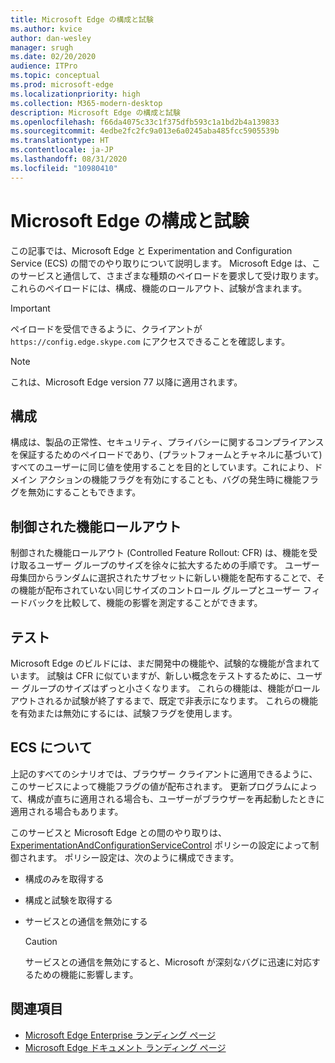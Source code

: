 ```yaml
---
title: Microsoft Edge の構成と試験
ms.author: kvice
author: dan-wesley
manager: srugh
ms.date: 02/20/2020
audience: ITPro
ms.topic: conceptual
ms.prod: microsoft-edge
ms.localizationpriority: high
ms.collection: M365-modern-desktop
description: Microsoft Edge の構成と試験
ms.openlocfilehash: f66da4075c33c1f375dfb593c1a1bd2b4a139833
ms.sourcegitcommit: 4edbe2fc2fc9a013e6a0245aba485fcc5905539b
ms.translationtype: HT
ms.contentlocale: ja-JP
ms.lasthandoff: 08/31/2020
ms.locfileid: "10980410"
---
```

# Microsoft Edge の構成と試験

この記事では、Microsoft Edge と Experimentation and Configuration Service (ECS) の間でのやり取りについて説明します。 Microsoft Edge は、このサービスと通信して、さまざまな種類のペイロードを要求して受け取ります。 これらのペイロードには、構成、機能のロールアウト、試験が含まれます。

> [!IMPORTANT]
> ペイロードを受信できるように、クライアントが `https://config.edge.skype.com` にアクセスできることを確認します。

> [!NOTE]
> これは、Microsoft Edge version 77 以降に適用されます。

## 構成

構成は、製品の正常性、セキュリティ、プライバシーに関するコンプライアンスを保証するためのペイロードであり、(プラットフォームとチャネルに基づいて) すべてのユーザーに同じ値を使用することを目的としています。これにより、ドメイン アクションの機能フラグを有効にすることも、バグの発生時に機能フラグを無効にすることもできます。

## 制御された機能ロールアウト

制御された機能ロールアウト (Controlled Feature Rollout: CFR) は、機能を受け取るユーザー グループのサイズを徐々に拡大するための手順です。 ユーザー母集団からランダムに選択されたサブセットに新しい機能を配布することで、その機能が配布されていない同じサイズのコントロール グループとユーザー フィードバックを比較して、機能の影響を測定することができます。

## テスト

Microsoft Edge のビルドには、まだ開発中の機能や、試験的な機能が含まれています。 試験は CFR に似ていますが、新しい概念をテストするために、ユーザー グループのサイズはずっと小さくなります。 これらの機能は、機能がロールアウトされるか試験が終了するまで、既定で非表示になります。 これらの機能を有効または無効にするには、試験フラグを使用します。

## ECS について

上記のすべてのシナリオでは、ブラウザー クライアントに適用できるように、このサービスによって機能フラグの値が配布されます。 更新プログラムによって、構成が直ちに適用される場合も、ユーザーがブラウザーを再起動したときに適用される場合もあります。

このサービスと Microsoft Edge との間のやり取りは、[ExperimentationAndConfigurationServiceControl](https://docs.microsoft.com/DeployEdge/microsoft-edge-policies#experimentationandconfigurationservicecontrol) ポリシーの設定によって制御されます。 ポリシー設定は、次のように構成できます。

- 構成のみを取得する
- 構成と試験を取得する
- サービスとの通信を無効にする

  > [!CAUTION]
  > サービスとの通信を無効にすると、Microsoft が深刻なバグに迅速に対応するための機能に影響します。

## 関連項目

- [Microsoft Edge Enterprise ランディング ページ](https://www.microsoftedgeinsider.com/enterprise)
- [Microsoft Edge ドキュメント ランディング ページ](https://docs.microsoft.com/DeployEdge/)
